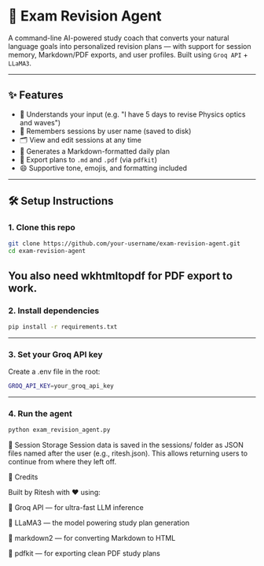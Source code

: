 # 🧠 Exam Revision Agent

A command-line AI-powered study coach that converts your natural language goals into personalized revision plans — with support for session memory, Markdown/PDF exports, and user profiles. Built using `Groq API` + `LLaMA3`.

---

## ✨ Features

- 🧾 Understands your input (e.g. "I have 5 days to revise Physics optics and waves")
- 💾 Remembers sessions by user name (saved to disk)
- 🗂️ View and edit sessions at any time
- 📆 Generates a Markdown-formatted daily plan
- 📄 Export plans to `.md` and `.pdf` (via `pdfkit`)
- 😄 Supportive tone, emojis, and formatting included

---

## 🛠️ Setup Instructions

### 1. Clone this repo

```bash
git clone https://github.com/your-username/exam-revision-agent.git
cd exam-revision-agent

```
You also need wkhtmltopdf for PDF export to work.
---
### 2. Install dependencies
```bash
pip install -r requirements.txt
```
---

### 3. Set your Groq API key
Create a .env file in the root:
```bash
GROQ_API_KEY=your_groq_api_key
```
---

### 4. Run the agent
```bash
python exam_revision_agent.py
```
📂 Session Storage
Session data is saved in the sessions/ folder as JSON files named after the user (e.g., ritesh.json). This allows returning users to continue from where they left off.

📌 Credits

Built by Ritesh with ❤️ using:

🚀 Groq API — for ultra-fast LLM inference

🧠 LLaMA3 — the model powering study plan generation

📝 markdown2 — for converting Markdown to HTML

📄 pdfkit — for exporting clean PDF study plans
